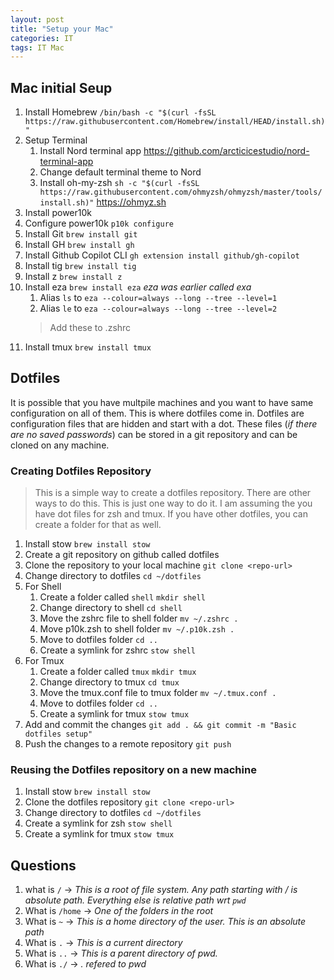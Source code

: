 ```yaml
---
layout: post
title: "Setup your Mac"
categories: IT
tags: IT Mac
---
```


## Mac initial Seup

1. Install Homebrew `/bin/bash -c "$(curl -fsSL https://raw.githubusercontent.com/Homebrew/install/HEAD/install.sh)"`
2. Setup Terminal
    1. Install Nord terminal app  <https://github.com/arcticicestudio/nord-terminal-app>
    2. Change default terminal theme to Nord
    3. Install oh-my-zsh `sh -c "$(curl -fsSL https://raw.githubusercontent.com/ohmyzsh/ohmyzsh/master/tools/install.sh)"` <https://ohmyz.sh> 
3. Install power10k
4. Configure power10k `p10k configure`
5. Install Git `brew install git`
6. Install GH `brew install gh`
7. Install Github Copilot CLI `gh extension install github/gh-copilot`
8. Install tig `brew install tig`
9. Install z `brew install z`
10. Install eza `brew install eza` *eza was earlier called exa*
    1. Alias `ls` to `eza --colour=always --long --tree --level=1`
    2. Alias `le` to `eza --colour=always --long --tree --level=2`
    > Add these to .zshrc
11. Install tmux `brew install tmux`

## Dotfiles

It is possible that you have multpile machines and you want to have same configuration on all of them. This is where dotfiles come in. Dotfiles are configuration files that are hidden and start with a dot. These files (*if there are no saved passwords*) can be stored in a git repository and can be cloned on any machine.

### Creating Dotfiles Repository

> This is a simple way to create a dotfiles repository. There are other ways to do this. This is just one way to do it.
> I am assuming the you have dot files for zsh and tmux. If you have other dotfiles, you can create a folder for that as well.

1. Install stow `brew install stow`
2. Create a git repository on github called dotfiles
3. Clone the repository to your local machine `git clone <repo-url>`
4. Change directory to dotfiles `cd ~/dotfiles`
5. For Shell
   1. Create a folder called `shell` `mkdir shell`
   2. Change directory to shell `cd shell`
   3. Move the zshrc file to shell folder `mv ~/.zshrc .`
   4. Move p10k.zsh to shell folder `mv ~/.p10k.zsh .`
   5. Move to dotfiles folder `cd ..`
   6. Create a symlink for zshrc `stow shell`
6. For Tmux
   1. Create a folder called `tmux` `mkdir tmux`
   2. Change directory to tmux `cd tmux`
   3. Move the tmux.conf file to tmux folder `mv ~/.tmux.conf .`
   4. Move to dotfiles folder `cd ..`
   5. Create a symlink for tmux `stow tmux`
7. Add and commit the changes `git add . && git commit -m "Basic dotfiles setup"`
8. Push the changes to a remote repository `git push`
  
### Reusing the Dotfiles repository on a new machine

1. Install stow `brew install stow`
2. Clone the dotfiles repository `git clone <repo-url>`
3. Change directory to dotfiles `cd ~/dotfiles`
4. Create a symlink for zsh `stow shell`
5. Create a symlink for tmux `stow tmux`

## Questions

1. what is `/`   ->  *This is a root of file system. Any path starting with / is absolute path. Everything else is relative path wrt `pwd`*
2. What is `/home` -> *One of the folders in the root*
3. What is `~` -> *This is a home directory of the user. This is an absolute path*
4. What is `.` -> *This is a current directory*
5. What is `..` -> *This is a parent directory of pwd.*
6. What is `./` -> *. refered to pwd*

